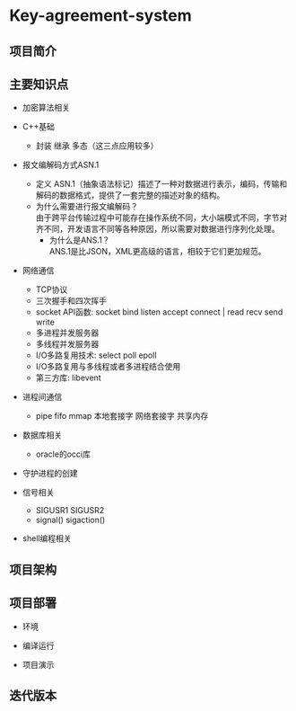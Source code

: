 # Key-agreement-system

## 项目简介

## 主要知识点
- 加密算法相关
- C++基础
  - 封装 继承 多态（这三点应用较多）
- 报文编解码方式ASN.1
  - 定义 
  ASN.1（抽象语法标记）描述了一种对数据进行表示，编码，传输和解码的数据格式，提供了一套完整的描述对象的结构。
  - 为什么需要进行报文编解码？  
  由于跨平台传输过程中可能存在操作系统不同，大小端模式不同，字节对齐不同，开发语言不同等各种原因，所以需要对数据进行序列化处理。
    - 为什么是ANS.1？  
  ANS.1是比JSON，XML更高级的语言，相较于它们更加规范。


- 网络通信
  - TCP协议
  - 三次握手和四次挥手
  - socket API函数: socket bind listen accept connect | read recv send write	     
  - 多进程并发服务器
  - 多线程并发服务器
  - I/O多路复用技术: select poll epoll
  - I/O多路复用与多线程或者多进程结合使用
  - 第三方库: libevent
- 进程间通信 
  - pipe fifo mmap 本地套接字 网络套接字 共享内存
- 数据库相关
  - oracle的occi库
- 守护进程的创建
- 信号相关
  - SIGUSR1 SIGUSR2 
  - signal() sigaction()
- shell编程相关


## 项目架构

## 项目部署
- 环境


- 编译运行


- 项目演示

## 迭代版本
